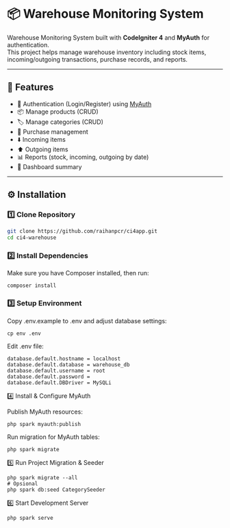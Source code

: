 # 📦 Warehouse Monitoring System

Warehouse Monitoring System built with **CodeIgniter 4** and **MyAuth** for authentication.  
This project helps manage warehouse inventory including stock items, incoming/outgoing transactions, purchase records, and reports.

---

## 🚀 Features

- 🔑 Authentication (Login/Register) using [MyAuth](https://github.com/lonnieezell/myth-auth.)
- 📦 Manage products (CRUD)
- 🏷️ Manage categories (CRUD)
- 🛒 Purchase management
- ⬇️ Incoming items
- ⬆️ Outgoing items
- 📊 Reports (stock, incoming, outgoing by date)
- 📌 Dashboard summary

---

## ⚙️ Installation

### 1️⃣ Clone Repository

```bash
git clone https://github.com/raihanpcr/ci4app.git
cd ci4-warehouse
```

### 2️⃣ Install Dependencies

Make sure you have Composer installed, then run:

```
composer install
```

### 3️⃣ Setup Environment

Copy .env.example to .env and adjust database settings:

```
cp env .env
```

Edit .env file:

```
database.default.hostname = localhost
database.default.database = warehouse_db
database.default.username = root
database.default.password =
database.default.DBDriver = MySQLi
```

4️⃣ Install & Configure MyAuth

Publish MyAuth resources:

```
php spark myauth:publish
```

Run migration for MyAuth tables:

```
php spark migrate
```

5️⃣ Run Project Migration & Seeder

```
php spark migrate --all
# Opsional
php spark db:seed CategorySeeder
```

6️⃣ Start Development Server

```
php spark serve
```
